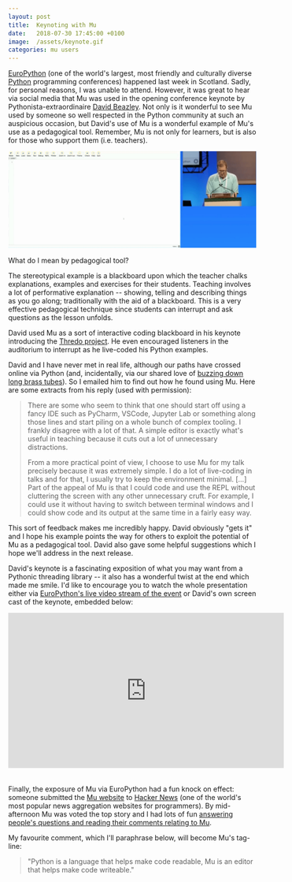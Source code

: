 ```yaml
---
layout: post
title:  Keynoting with Mu
date:   2018-07-30 17:45:00 +0100
image:  /assets/keynote.gif
categories: mu users 
---
```


[EuroPython](https://ep2018.europython.eu/en/) (one of the world's largest,
most friendly and culturally diverse [Python](http://python.org/) programming
conferences) happened last week in Scotland. Sadly, for personal reasons, I was
unable to attend. However, it was great to hear via social media that Mu was
used in the opening conference keynote by Pythonista-extraordinaire
[David Beazley](http://dabeaz.com/). Not only is it wonderful to see Mu used
by someone so well respected in the Python community at such an auspicious
occasion, but David's use of Mu is a wonderful example of Mu's use as a
pedagogical tool. Remember, Mu is not only for learners, but is also for
those who support them (i.e. teachers).

<img src="/assets/keynote.gif"/>

What do I mean by pedagogical tool?

The stereotypical example is a
blackboard upon which the teacher chalks explanations, examples and exercises
for their students. Teaching involves a lot of performative explanation --
showing, telling and describing things as you go along; traditionally with the
aid of a blackboard. This is a very effective pedagogical technique since
students can interrupt and ask questions as the lesson unfolds.

David used Mu as a sort of interactive coding blackboard in his keynote 
introducing the [Thredo project](https://github.com/dabeaz/thredo). He even
encouraged listeners in the auditorium to interrupt as he live-coded his
Python examples.

David and I have never met in real life, although our paths have crossed online
via Python (and, incidentally, via our shared love of
[buzzing down long brass tubes](https://twitter.com/ntoll/status/917722767985971200)).
So I emailed him to find out how he found using Mu. Here are some extracts from
his reply (used with permission):

> There are some who seem to think that one should start off using a fancy IDE
> such as PyCharm, VSCode, Jupyter Lab or something along those lines and start
> piling on a whole bunch of complex tooling.  I frankly disagree with a lot of
> that.  A simple editor is exactly what's useful in teaching because it cuts
> out a lot of unnecessary distractions.
>
> From a more practical point of view, I choose to use Mu for my talk precisely
> because it was extremely simple.  I do a lot of live-coding in talks and for
> that, I usually try to keep the environment minimal. [...] Part of the appeal
> of Mu is that I could code and use the REPL without cluttering the screen
> with any other unnecessary cruft.  For example, I could use it without having
> to switch between terminal windows and I could show code and its output at
> the same time in a fairly easy way.

This sort of feedback makes me incredibly happy. David obviously "gets it" and
I hope his example points the way for others to exploit the potential of Mu as
a pedagogical tool. David also gave some helpful suggestions which I hope we'll
address in the next release.

David's keynote is a fascinating exposition of what you may want from a
Pythonic threading library -- it also has a wonderful twist at the end which
made me smile. I'd like to encourage you to watch the whole presentation either
via [EuroPython's live video stream of the event](https://youtu.be/FsvmT2Ir7B8?t=26m)
or David's own screen cast of the keynote, embedded below:

<div class="video-container">
<iframe width="560" height="315" src="https://www.youtube-nocookie.com/embed/U66KuyD3T0M?rel=0" frameborder="0" allow="autoplay; encrypted-media" allowfullscreen></iframe>
</div>
<br/>

Finally, the exposure of Mu via EuroPython had a fun knock on effect: someone
submitted the [Mu website](https://codewith.mu/) to
[Hacker News](https://news.ycombinator.com/) (one of the world's most popular
news aggregation websites for programmers). By mid-afternoon Mu was voted the
top story and I had lots of fun [answering people's questions and reading their
comments relating to Mu](https://news.ycombinator.com/item?id=17638067).

My favourite comment, which I'll paraphrase below, will become Mu's tag-line:

> "Python is a language that helps make code readable, Mu is an editor that
> helps make code writeable."
